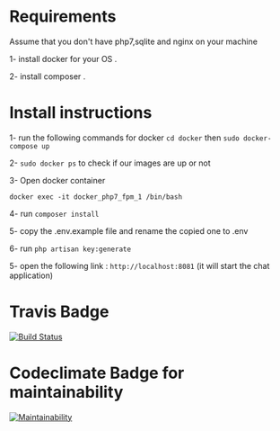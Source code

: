 # Requirements

Assume that you don't have php7,sqlite and nginx on your machine

1- install docker for your OS .

2- install composer .

# Install instructions
 
1- run the following commands for docker `cd docker` then `sudo docker-compose up`

2- `sudo docker ps` to check if our images are up or not

3- Open docker container

`docker exec -it docker_php7_fpm_1 /bin/bash`

4- run `composer install`

5- copy the .env.example file and rename the copied one to .env

6- run `php artisan key:generate`

5- open the following link : `http://localhost:8081` (it will start the chat application)

# Travis Badge

[![Build Status](https://travis-ci.org/korabieka/TajawalTask.svg?branch=master)](https://travis-ci.org/korabieka/TajawalTask)

# Codeclimate Badge for maintainability

[![Maintainability](https://api.codeclimate.com/v1/badges/972e14cd6011c6f0097b/maintainability)](https://codeclimate.com/github/korabieka/TajawalTask/maintainability)
